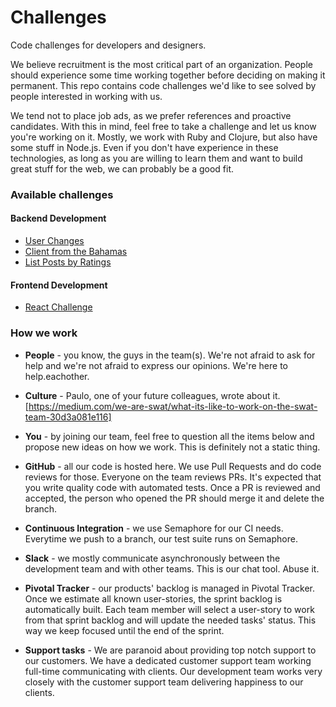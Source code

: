 # Challenges
Code challenges for developers and designers.

We believe recruitment is the most critical part of an organization. People should experience some time working together before deciding on making it permanent.
This repo contains code challenges we'd like to see solved by people interested in working with us.

We tend not to place job ads, as we prefer references and proactive candidates. With this in mind, feel free to take a challenge and let us know you're working on it.
Mostly, we work with Ruby and Clojure, but also have some stuff in Node.js. Even if you don't have experience in these technologies, as long as you are willing to learn them and want to build great stuff for the web, we can probably be a good fit.


### Available challenges

#### Backend Development
* [User Changes](/1-development/user-changes.md)
* [Client from the Bahamas](/1-development/client-from-the-bahamas.md)
* [List Posts by Ratings](/1-development/list_posts_by_rating.md)

#### Frontend Development
* [React Challenge](/2-frontend/react-challenge.md)


### How we work ##

* **People** - you know, the guys in the team(s). We're not afraid to ask for help and we're not afraid to express our opinions. We're here to help.eachother.

* **Culture** - Paulo, one of your future colleagues, wrote about it. [https://medium.com/we-are-swat/what-its-like-to-work-on-the-swat-team-30d3a081e116]

* **You** - by joining our team, feel free to question all the items below and propose new ideas on how we work. This is definitely not a static thing.

* **GitHub** - all our code is hosted here. We use Pull Requests and do code reviews for those. Everyone on the team reviews PRs. It's expected that you write quality code with automated tests. Once a PR is reviewed and accepted, the person who opened the PR should merge it and delete the branch.

* **Continuous Integration** - we use Semaphore for our CI needs. Everytime we push to a branch, our test suite runs on Semaphore.

* **Slack** - we mostly communicate asynchronously between the development team and with other teams. This is our chat tool. Abuse it.

* **Pivotal Tracker** - our products' backlog is managed in Pivotal Tracker. Once we estimate all known user-stories, the sprint backlog is automatically built. Each team member will select a user-story to work from that sprint backlog and will update the needed tasks' status. This way we keep focused until the end of the sprint.

* **Support tasks** - We are paranoid about providing top notch support to our customers. We have a dedicated customer support team working full-time communicating with clients. Our development team works very closely with the customer support team delivering happiness to our clients.
